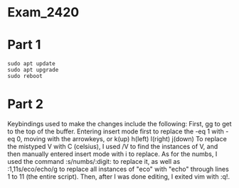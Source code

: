 # Exam_2420
# Part 1
``` 
sudo apt update
sudo apt upgrade 
sudo reboot
```
# Part 2 
Keybindings used to make the changes include the following:
First, gg to get to the top of the buffer.
Entering insert mode first to replace the -eq 1 with -eq 0, moving with the arrowkeys, or k(up) h(left) l(right) j(down)
To replace the mistyped V with C (celsius), I used /V to find the instances of V, and then manually entered insert mode with i to replace.
As for the numbs, I used the command :s/numbs/:digit: to replace it, as well as :1,11s/eco/echo/g to replace all instances of "eco" with "echo" through lines 1 to 11 (the entire script). Then, after I was done editing, I exited vim with :q!.



